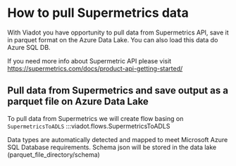 # How to pull Supermetrics data

With Viadot you have opportunity to pull data from Supermetrics API, save it in parquet format on the Azure Data Lake. You can also load this data do Azure SQL DB.

If you need more info about Supermetric API please visit https://supermetrics.com/docs/product-api-getting-started/

## Pull data from Supermetrics and save output as a parquet file on Azure Data Lake

To pull data from Supermetrics we will create flow basing on `SupermetricsToADLS`
:::viadot.flows.SupermetricsToADLS

Data types are automatically detected and mapped to meet Microsoft Azure SQL Database requirements. Schema json will be stored in the data lake (parquet_file_directory/schema)
